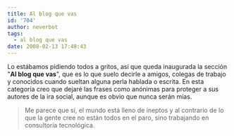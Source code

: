 ```yaml
---
title: Al blog que vas
id: '704'
author: neverbot
tags:
  - al blog que vas
date: 2008-02-13 17:48:43
---
```


Lo estábamos pidiendo todos a gritos, así que queda inaugurada la sección "**Al blog que vas**", que es lo que suelo decirle a amigos, colegas de trabajo y conocidos cuando sueltan alguna perla hablada o escrita. En esta categoría creo que dejaré las frases como anónimas para proteger a sus autores de la ira social, aunque es obvio que nunca serán mías.

> Me parece que sí, el mundo está lleno de ineptos y al contrario de lo que la gente cree no están todos en el paro, sino trabajando en consultoría tecnológica.
